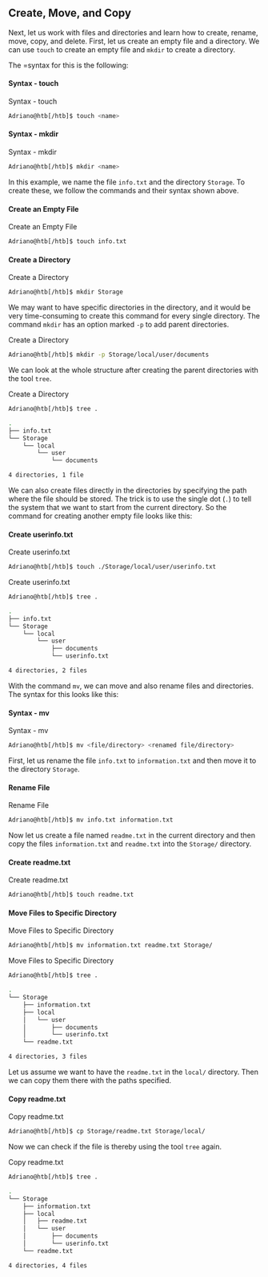 ## Create, Move, and Copy

Next, let us work with files and directories and learn how to create, rename, move, copy, and delete. First, let us create an empty file and a directory. We can use `touch` to create an empty file and `mkdir` to create a directory.

The =syntax for this is the following:

#### Syntax - touch

  Syntax - touch

```bash
Adriano@htb[/htb]$ touch <name>
```

#### Syntax - mkdir

  Syntax - mkdir

```bash
Adriano@htb[/htb]$ mkdir <name>
```

In this example, we name the file `info.txt` and the directory `Storage`. To create these, we follow the commands and their syntax shown above.

#### Create an Empty File

  Create an Empty File

```bash
Adriano@htb[/htb]$ touch info.txt
```

#### Create a Directory

  Create a Directory

```bash
Adriano@htb[/htb]$ mkdir Storage
```

We may want to have specific directories in the directory, and it would be very time-consuming to create this command for every single directory. The command `mkdir` has an option marked `-p` to add parent directories.

  Create a Directory

```bash
Adriano@htb[/htb]$ mkdir -p Storage/local/user/documents
```

We can look at the whole structure after creating the parent directories with the tool `tree`.

  Create a Directory

```bash
Adriano@htb[/htb]$ tree .

.
├── info.txt
└── Storage
    └── local
        └── user
            └── documents

4 directories, 1 file
```

We can also create files directly in the directories by specifying the path where the file should be stored. The trick is to use the single dot (`.`) to tell the system that we want to start from the current directory. So the command for creating another empty file looks like this:

#### Create userinfo.txt

  Create userinfo.txt

```bash
Adriano@htb[/htb]$ touch ./Storage/local/user/userinfo.txt
```

  Create userinfo.txt

```bash
Adriano@htb[/htb]$ tree .

.
├── info.txt
└── Storage
    └── local
        └── user
            ├── documents
            └── userinfo.txt

4 directories, 2 files
```

With the command `mv`, we can move and also rename files and directories. The syntax for this looks like this:

#### Syntax - mv

  Syntax - mv

```bash
Adriano@htb[/htb]$ mv <file/directory> <renamed file/directory>
```

First, let us rename the file `info.txt` to `information.txt` and then move it to the directory `Storage`.

#### Rename File

  Rename File

```bash
Adriano@htb[/htb]$ mv info.txt information.txt
```

Now let us create a file named `readme.txt` in the current directory and then copy the files `information.txt` and `readme.txt` into the `Storage/` directory.

#### Create readme.txt

  Create readme.txt

```bash
Adriano@htb[/htb]$ touch readme.txt 
```

#### Move Files to Specific Directory

  Move Files to Specific Directory

```bash
Adriano@htb[/htb]$ mv information.txt readme.txt Storage/
```

  Move Files to Specific Directory

```bash
Adriano@htb[/htb]$ tree .

.
└── Storage
    ├── information.txt
    ├── local
    │   └── user
    │       ├── documents
    │       └── userinfo.txt
    └── readme.txt

4 directories, 3 files
```

Let us assume we want to have the `readme.txt` in the `local/` directory. Then we can copy them there with the paths specified.

#### Copy readme.txt

  Copy readme.txt

```bash
Adriano@htb[/htb]$ cp Storage/readme.txt Storage/local/
```

Now we can check if the file is thereby using the tool `tree` again.

  Copy readme.txt

```bash
Adriano@htb[/htb]$ tree .

.
└── Storage
    ├── information.txt
    ├── local
    │   ├── readme.txt
    │   └── user
    │       ├── documents
    │       └── userinfo.txt
    └── readme.txt

4 directories, 4 files
```